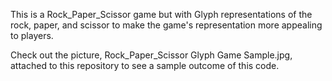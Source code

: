 This is a Rock_Paper_Scissor game but with Glyph representations of the rock, paper, and scissor 
to make the game's representation more appealing to players.

Check out the picture, Rock_Paper_Scissor Glyph Game Sample.jpg, attached to this repository to see a sample outcome of this code.
